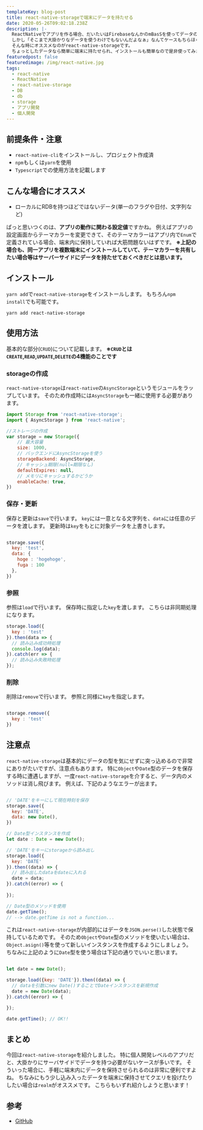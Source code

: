 ```yaml
---
templateKey: blog-post
title: react-native-storageで端末にデータを持たせる
date: 2020-05-26T09:02:18.238Z
description: |-
  ReactNativeでアプリを作る場合、だいたいはFirebaseなんかのmBasSを使ってデータのやり取りをするかと思います。
  しかし「そこまで大掛かりなデータを使うわけでもないんだよなぁ」なんてケースもちらほら見受けられます。
  そんな時にオススメなのがreact-native-storageです。
  ちょっとしたデータなら簡単に端末に持たせられ、インストールも簡単なので是非使ってみましょう！
featuredpost: false
featuredimage: /img/react-native.jpg
tags:
  - react-native
  - ReactNative
  - react-native-storage
  - DB
  - db
  - storage
  - アプリ開発
  - 個人開発
---
```

## 前提条件・注意
- `react-native-cli`をインストールし、プロジェクト作成済
- `npm`もしくは`yarn`を使用
- `Typescript`での使用方法を記載します

## こんな場合にオススメ
- ローカルにRDBを持つほどではないデータ(単一のフラグや日付、文字列など)

ぱっと思いつくのは、**アプリの動作に関わる設定値**ですかね。
例えばアプリの設定画面からテーマカラーを変更できて、そのテーマカラーはアプリ内で`Enum`で定義されている場合、端末内に保持していれば大筋問題ないはずです。
**※上記の場合も、同一アプリを複数端末にインストールしていて、テーマカラーを共有したい場合等はサーバーサイドにデータを持たせておくべきだとは思います。**

## インストール
`yarn add`で`react-native-storage`をインストールします。
もちろん`npm install`でも可能です。

```shell
yarn add react-native-storage
```

## 使用方法
基本的な部分(`CRUD`)について記載します。
**※`CRUD`とは`CREATE`,`READ`,`UPDATE`,`DELETE`の4機能のことです**

### storageの作成
`react-native-storage`は`react-native`の`AsyncStorage`というモジュールをラップしています。
そのため作成時には`AsyncStorage`も一緒に使用する必要があります。

```javascript
import Storage from 'react-native-storage';
import { AsyncStorage } from 'react-native';

//ストレージの作成
var storage = new Storage({
    // 最大容量
    size: 1000,
    // バックエンドにAsyncStorageを使う
    storageBackend: AsyncStorage,
    // キャッシュ期限(null=期限なし)
    defaultExpires: null,
    // メモリにキャッシュするかどうか
    enableCache: true,
})
```

### 保存・更新
保存と更新は`save`で行います。
`key`には一意となる文字列を、`data`には任意のデータを渡します。
更新時は`key`をもとに対象データを上書きします。

```javascript

storage.save({
  key: 'test',
  data: {
    hoge : 'hogehoge',
    fuga : 100
  },
})

```

### 参照
参照は`load`で行います。
保存時に指定した`key`を渡します。
こちらは非同期処理になります。

```javascript
storage.load({
  key : 'test'
}).then(data => {
  // 読み込み成功時処理
  console.log(data);
}).catch(err => {
  // 読み込み失敗時処理
});

```

### 削除
削除は`remove`で行います。
参照と同様に`key`を指定します。

```javascript

storage.remove({
  key : 'test'
})

```

## 注意点
`react-native-storage`は基本的にデータの型を気にせずに突っ込めるので非常にありがたいですが、注意点もあります。
特に`Object`や`Date`型のデータを保存する時に遭遇しますが、一度`react-native-storage`を介すると、データ内のメソッドは消し飛びます。
例えば、下記のようなエラーが出ます。

```javascript

// 'DATE'をキーにして現在時刻を保存
storage.save({
  key: 'DATE',
  data: new Date(),
})

// Date型インスタンスを作成
let date : Date = new Date();

// 'DATE'をキーにstorageから読み出し
storage.load({
  key: 'DATE'
}).then((data) => {
  // 読み出したdataをdateに入れる  
  date = data;
}).catch((error) => {
  
});

// Date型のメソッドを使用
date.getTime();
// --> date.getTime is not a function...

```

これは`react-native-storage`が内部的にはデータを`JSON.perse()`した状態で保持しているためです。
そのため`Object`や`Date`型のメソッドを使いたい場合は、`Object.asign()`等を使って新しいインスタンスを作成するようにしましょう。
ちなみに上記のように`Date`型を使う場合は下記の通りでいいと思います。

```javascript

let date = new Date();

storage.load({key: 'DATE'}).then((data) => {
  // dataを引数にnew Date()することでDateインスタンスを新規作成
  date = new Date(data);
}).catch((error) => {

});

date.getTime(); // OK!!

```

## まとめ
今回は`react-native-storage`を紹介しました。
特に個人開発レベルのアプリだと、大掛かりにサーバサイドでデータを持つ必要がないケースが多いです。
そういった場合に、手軽に端末内にデータを保持させられるのは非常に便利ですよね。
ちなみにもう少し込み入ったデータを端末に保持させてクエリを投げたりしたい場合は`realm`がオススメです。
こちらもいずれ紹介しようと思います！

## 参考
- [GitHub](https://github.com/sunnylqm/react-native-storage)